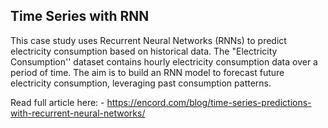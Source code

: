 ## Time Series with RNN

This case study uses Recurrent Neural Networks (RNNs) to predict electricity consumption based on historical data. The "Electricity Consumption'' dataset contains hourly electricity consumption data over a period of time. The aim is to build an RNN model to forecast future electricity consumption, leveraging past consumption patterns.

Read full article here: - https://encord.com/blog/time-series-predictions-with-recurrent-neural-networks/
